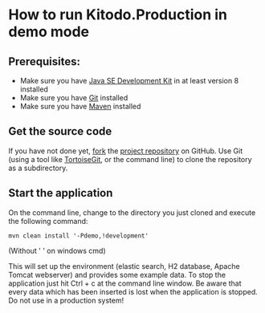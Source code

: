 How to run Kitodo.Production in demo mode
=================================================================================

Prerequisites:
--------------
* Make sure you have [Java SE Development Kit](http://www.oracle.com/technetwork/java/javase/downloads/index.html) in at least version 8 installed
* Make sure you have [Git](https://git-scm.com/downloads) installed
* Make sure you have [Maven](https://maven.apache.org/download.cgi) installed

Get the source code
-------------------
If you have not done yet, [fork](https://help.github.com/articles/fork-a-repo/) the [project repository](https://github.com/kitodo/kitodo-production) on GitHub. Use Git (using a tool like [TortoiseGit](https://tortoisegit.org/), or the command line) to clone the repository as a subdirectory.

Start the application
-------------------

On the command line, change to the directory you just cloned and execute the following command:


    mvn clean install '-Pdemo,!development'

(Without ' ' on windows cmd)

This will set up the environment (elastic search, H2 database, Apache Tomcat webserver) and provides some example data.
To stop the application just hit Ctrl + c at the command line window. Be aware that every data which has been inserted is lost when the application is stopped.
Do not use in a production system!

